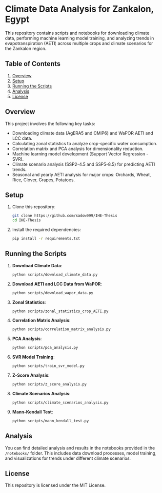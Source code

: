 
# Climate Data Analysis for Zankalon, Egypt

This repository contains scripts and notebooks for downloading climate data, performing machine learning model training, and analyzing trends in evapotranspiration (AETI) across multiple crops and climate scenarios for the Zankalon region.

## Table of Contents
1. [Overview](#overview)
2. [Setup](#setup)
3. [Running the Scripts](#running-the-scripts)
4. [Analysis](#analysis)
5. [License](#license)

## Overview
This project involves the following key tasks:
- Downloading climate data (AgERA5 and CMIP6) and WaPOR AETI and LCC data.
- Calculating zonal statistics to analyze crop-specific water consumption.
- Correlation matrix and PCA analysis for dimensionality reduction.
- Machine learning model development (Support Vector Regression - SVR).
- Climate scenario analysis (SSP2-4.5 and SSP5-8.5) for predicting AETI trends.
- Seasonal and yearly AETI analysis for major crops: Orchards, Wheat, Rice, Clover, Grapes, Potatoes.

## Setup
1. Clone this repository:
   ```bash
   git clone https://github.com/sadow999/IHE-Thesis
   cd IHE-Thesis
   ```

2. Install the required dependencies:
   ```bash
   pip install -r requirements.txt
   ```

## Running the Scripts

1. **Download Climate Data**:
   ```bash
   python scripts/download_climate_data.py
   ```

2. **Download AETI and LCC Data from WaPOR**:
   ```bash
   python scripts/download_wapor_data.py
   ```

3. **Zonal Statistics**:
   ```bash
   python scripts/zonal_statistics_crop_AETI.py
   ```

4. **Correlation Matrix Analysis**:
   ```bash
   python scripts/correlation_matrix_analysis.py
   ```

5. **PCA Analysis**:
   ```bash
   python scripts/pca_analysis.py
   ```

6. **SVR Model Training**:
   ```bash
   python scripts/train_svr_model.py
   ```

7. **Z-Score Analysis**:
   ```bash
   python scripts/z_score_analysis.py
   ```

8. **Climate Scenarios Analysis**:
   ```bash
   python scripts/climate_scenarios_analysis.py
   ```

9. **Mann-Kendall Test**:
   ```bash
   python scripts/mann_kendall_test.py
   ```

## Analysis
You can find detailed analysis and results in the notebooks provided in the `/notebooks/` folder. This includes data download processes, model training, and visualizations for trends under different climate scenarios.

## License
This repository is licensed under the MIT License.
